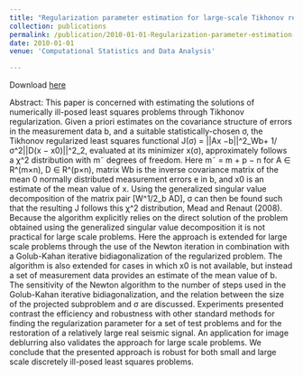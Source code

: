 ```yaml
---
title: "Regularization parameter estimation for large-scale Tikhonov regularization using a priori information"
collection: publications
permalink: /publication/2010-01-01-Regularization-parameter-estimation-for-large-scale-Tikhonov-regularization-using-a-priori-information
date: 2010-01-01
venue: 'Computational Statistics and Data Analysis'

---
```

Download [here](https://math.boisestate.edu/~mead/papers/paper04.pdf)

Abstract: 
This paper is concerned with estimating the solutions of numerically ill-posed least squares problems
through Tikhonov regularization. Given a priori estimates on the covariance structure of errors in the measurement
data b, and a suitable statistically-chosen σ, the Tikhonov regularized least squares functional J(σ) = ||Ax −b||^2_Wb+ 1/σ^2||D(x − x0)||^2_2, evaluated at its minimizer x(σ), approximately follows a χ^2 distribution with m˜ degrees of freedom. Here m˜ = m + p − n for A ∈ R^(m×n), D ∈ R^(p×n), matrix Wb is the inverse covariance
matrix of the mean 0 normally distributed measurement errors e in b, and x0 is an estimate of the mean value of
x. Using the generalized singular value decomposition of the matrix pair [W^1/2_b AD], σ can then be found such
that the resulting J follows this χ^2 distribution, Mead and Renaut (2008). Because the algorithm explicitly relies on
the direct solution of the problem obtained using the generalized singular value decomposition it is not practical for
large scale problems. Here the approach is extended for large scale problems through the use of the Newton iteration
in combination with a Golub-Kahan iterative bidiagonalization of the regularized problem. The algorithm is also
extended for cases in which x0 is not available, but instead a set of measurement data provides an estimate of the
mean value of b. The sensitivity of the Newton algorithm to the number of steps used in the Golub-Kahan iterative
bidiagonalization, and the relation between the size of the projected subproblem and σ are discussed. Experiments
presented contrast the efficiency and robustness with other standard methods for finding the regularization parameter
for a set of test problems and for the restoration of a relatively large real seismic signal. An application for image
deblurring also validates the approach for large scale problems. We conclude that the presented approach is robust
for both small and large scale discretely ill-posed least squares problems.
